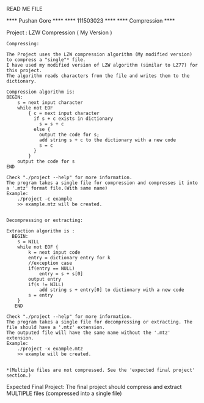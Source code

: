 READ ME FILE

**** Pushan Gore  ****
**** 111503023    ****
**** Compression  ****

Project : LZW Compression ( My Version )

	Compressing:

	The Project uses the LZW compression algorithm (My modified version) to compress a "single"* file.
	I have used my modified version of LZW algorithm (similar to LZ77) for this project.
	The algorithm reads characters from the file and writes them to the dictionary.
	
	Compression algorithm is:
   	BEGIN:
		s = next input character
		while not EOF
			{ c = next input character
			  if s + c exists in dictionary 
				s = s + c
			  else {
				output the code for s;
				add string s + c to the dictionary with a new code
				s = c
			  }
			}
		output the code for s
   	END

	Check "./project --help" for more information.
	The program takes a single file for compression and compresses it into a '.mtz' format file.(With same name)
	Example: 
		./project -c example
		>> example.mtz will be created.

	
	Decompressing or extracting:

	Extraction algorithm is :
 	  BEGIN:
		s = NILL
   		while not EOF {
			k = next input code
			entry = dictionary entry for k
			//exception case
			if(entry == NULL)
				entry = s + s[0]
			output entry
			if(s != NILL) 
				add string s + entry[0] to dictionary with a new code
			s = entry
		}
	   END
 
	Check "./project --help" for more information.
	The program takes a single file for decompressing or extracting. The file should have a '.mtz' extension.
	The outputed file will have the same name without the '.mtz' extension.
	Example:
		./project -x example.mtz
		>> example will be created.
	
		
	*(Multiple files are not compressed. See the 'expected final project' section.)	

Expected Final Project:
	The final project should compress and extract MULTIPLE files (compressed into a single file)


